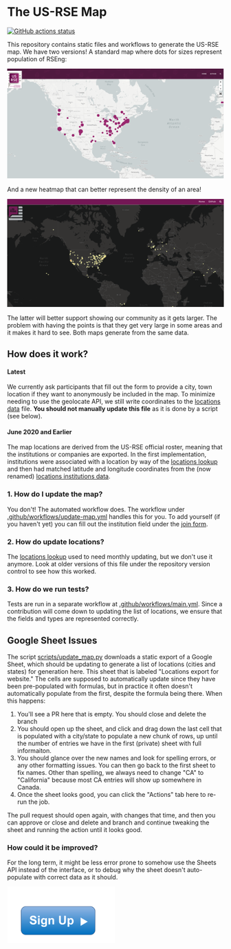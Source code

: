 # The US-RSE Map

[![GitHub actions status](https://github.com/USRSE/usrse-map/workflows/CI/badge.svg?branch=master)](https://github.com/USRSE/usrse-map/actions?query=branch%3Amaster+workflow%3ACI)

This repository contains static files and workflows to generate the US-RSE map. We have two versions! A standard map where dots for sizes represent population of RSEng:

![assets/img/usrse-map.png](assets/img/usrse-map.png)

And a new heatmap that can better represent the density of an area!

![assets/img/heatmap.png](assets/img/heatmap.png)

The latter will better support showing our community as it gets larger. The problem with having the points
is that they get very large in some areas and it makes it hard to see.  Both maps
generate from the same data.

## How does it work?

#### Latest

We currently ask participants that fill out
the form to provide a city, town location if they want to anonymously be included in the
map. To minimize needing to use the geolocate API, we still write coordinates to the [locations data](_data/locations.csv) file. **You should not manually update this file** as it is done by a script (see below). 

#### June 2020 and Earlier

The map locations are derived from the US-RSE official roster, meaning
that the institutions or companies are exported. In the first implementation, institutions
were associated with a location by way of the [locations lookup](_data/location-lookup.tsv)
and then had matched latitude and longitude coordinates from the (now renamed)
[locations institutions data](_data/locations-institutions.csv).


### 1. How do I update the map?

You don't! The automated workflow does. The workflow under [.github/workflows/update-map.yml](.github/workflows/update-map.yml)
handles this for you. To add yourself (if you haven't yet) you can fill out the 
institution field under the [join form](https://docs.google.com/forms/d/e/1FAIpQLSdJbPczGHFN8mfMFu_YQym508OzFtOZxfSzr1sOoINxaMmiaw/viewform).

### 2. How do update locations?

The [locations lookup](_data/location-lookup.tsv) used to need monthly updating, but we don't
use it anymore. Look at older versions of this file under the repository version control
to see how this worked. 

### 3. How do we run tests?

Tests are run in a separate workflow at [.github/workflows/main.yml](.github/workflows/main.yml).
Since a contribution will come down to updating the list of locations, we ensure that
the fields and types are represented correctly.

## Google Sheet Issues

The script [scripts/update_map.py](scripts/update_map.py) downloads a static export of a Google Sheet,
which should be updating to generate a list of locations (cities and states) for generation here.
This sheet that is labeled "Locations export for website." The cells are supposed to automatically
update since they have been pre-populated with formulas, but in practice it often doesn't automatically 
populate from the first, despite the formula being there. When this happens:

1. You'll see a PR here that is empty. You should close and delete the branch
2. You should open up the sheet, and click and drag down the last cell that is populated with a city/state to populate a new chunk of rows, up until the number of entries we have in the first (private) sheet with full informaiton.
3. You should glance over the new names and look for spelling errors, or any other formatting issues. You can then go back to the first sheet to fix names. Other than spelling, we always need to change "CA" to "California" because most CA entries will show up somewhere in Canada.
4. Once the sheet looks good, you can click the "Actions" tab here to re-run the job.

The pull request should open again, with changes that time, and then you can approve or close and delete and branch and continue tweaking the sheet and running the action until it looks good. 

### How could it be improved?

For the long term, it might be less error prone to somehow use the Sheets API instead of the interface,
or to debug why the sheet doesn't auto-populate with correct data as it should.

<!--- ## Join us! --->

<a href="https://docs.google.com/forms/d/e/1FAIpQLScBQ6AYpYYK2wL21egcaVvH0ZEvtShU-0s-XbqnY3okUsyIZw/viewform">
<img width="250px" alt="signup button" src="assets/img/signup.png"></a> 
